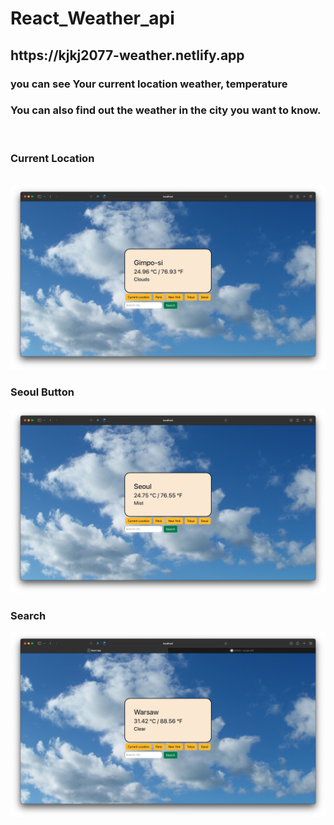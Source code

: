 <h1>React_Weather_api</h1>

<h2>https://kjkj2077-weather.netlify.app</h2>
<h3>you can see Your current location weather, temperature</h3>
<h3>You can also find out the weather in the city you want to know.</h3> <br>
<h3>Current Location</h3><br>
<img alt="gimpo" src ="public/gimpo.png"/>
<h3>Seoul Button</h3>
<img alt="seoul" src ='public/seoul.png'/>
<h3>Search</h3>
<img alt="poland" src ="public/poland.png"/>
